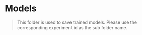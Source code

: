 # Models
> This folder is used to save trained models.
> Please use the corresponding experiment id as the sub folder name.